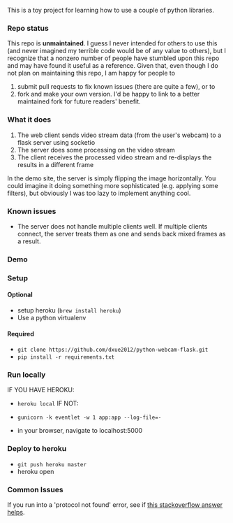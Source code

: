 This is a toy project for learning how to use a couple of python libraries. 

### Repo status

This repo is **unmaintained**. I guess I never intended for others to use this (and never imagined my terrible code would be of any value to others), but I recognize that a nonzero number of people have stumbled upon this repo and may have found it useful as a reference.
Given that, even though I do not plan on maintaining this repo, I am happy for people to 

1) submit pull requests to fix known issues (there are quite a few), or to 
2) fork and make your own version. I'd be happy to link to a better maintained fork for future readers' benefit.

### What it does

1) The web client sends video stream data (from the user's webcam) to a flask server using socketio
2) The server does some processing on the video stream
3) The client receives the processed video stream and re-displays the results in a different frame

In the demo site, the server is simply flipping the image horizontally. You could imagine it doing something more sophisticated (e.g. applying some filters), but obviously I was too lazy to implement anything cool.

### Known issues

- The server does not handle multiple clients well. If multiple clients connect, the server treats them as one and sends back mixed frames as a result.

### Demo


### Setup

#### Optional

- setup heroku (`brew install heroku`)
- Use a python virtualenv

#### Required
- `git clone https://github.com/dxue2012/python-webcam-flask.git`
- `pip install -r requirements.txt`

### Run locally

IF YOU HAVE HEROKU:
- `heroku local`
IF NOT:
- `gunicorn -k eventlet -w 1 app:app --log-file=-`

- in your browser, navigate to localhost:5000

### Deploy to heroku

- `git push heroku master`
- heroku open

### Common Issues

If you run into a 'protocol not found' error, see if [this stackoverflow answer helps](https://stackoverflow.com/questions/40184788/protocol-not-found-socket-getprotobyname).
